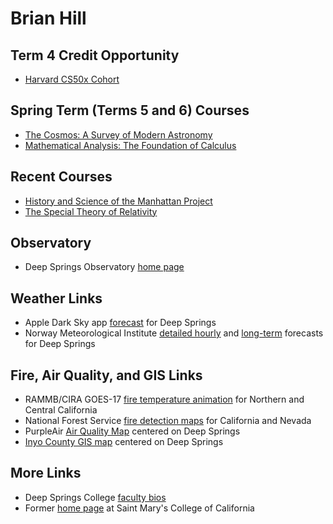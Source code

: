 # Brian Hill

## Term 4 Credit Opportunity

* [Harvard CS50x Cohort](./harvard-cs50x-cohort/)

## Spring Term (Terms 5 and 6) Courses

* [The Cosmos: A Survey of Modern Astronomy](/astronomy/)
* [Mathematical Analysis: The Foundation of Calculus](/mathematical-analysis/)

## Recent Courses

* [History and Science of the Manhattan Project](/manhattan-project/)
* [The Special Theory of Relativity](/special-relativity/)

## Observatory

* Deep Springs Observatory [home page](/deep-springs-observatory/)

## Weather Links

* Apple Dark Sky app [forecast](https://darksky.net/forecast/37.3749,-117.9802/us12/en) for Deep Springs
* Norway Meteorological Institute [detailed hourly](https://www.yr.no/place/USA/California/Deep_Springs/hour_by_hour_detailed.html) and [long-term](https://www.yr.no/place/USA/California/Deep_Springs/long.html) forecasts for Deep Springs

## Fire, Air Quality, and GIS Links

* RAMMB/CIRA GOES-17 [fire temperature animation](https://rammb-slider.cira.colostate.edu/?sat=goes-17&z=5&im=12&ts=1&st=0&et=0&speed=200&motion=loop&map=1&lat=0&opacity%5B0%5D=1&hidden%5B0%5D=0&pause=0&slider=-1&hide_controls=1&mouse_draw=0&follow_feature=0&follow_hide=0&s=rammb-slider&sec=full_disk&p%5B0%5D=fire_temperature&x=13488.140625&y=3295.15625) for Northern and Central California
* National Forest Service [fire detection maps](https://fsapps.nwcg.gov/afm/activefiremaps.php?sensor=goes&op=maps&rCode=cgb) for California and Nevada
* PurpleAir [Air Quality Map](https://www.purpleair.com/map?opt=1/i/mPM25/a60/cC0#10.04/37.3749/-117.9802) centered on Deep Springs
* [Inyo County GIS map](https://gis.inyoco.com/arcgis/apps/webappviewer/index.html?id=4f0e9813612040c3994f0ec22235fba4&center=413215.4992%2C4136912.6261%2C26911&scale=7040.6821) centered on Deep Springs

## More Links

* Deep Springs College [faculty bios](http://deepsprings.edu/academics/#faculty)
* Former [home page](http://physics.stmarys-ca.edu/faculty/brianhill/index.html) at Saint Mary's College of California
